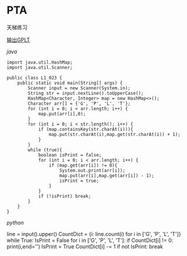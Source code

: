 # PTA
天梯练习

[输出GPLT](https://pintia.cn/problem-sets/994805046380707840/problems/994805113036587008)

_java_

    import java.util.HashMap;
    import java.util.Scanner;

    public class L1_023 {
        public static void main(String[] args) {
            Scanner input = new Scanner(System.in);
            String str = input.nextLine().toUpperCase();
            HashMap<Character, Integer> map = new HashMap<>();
            Character arr[] = {'G', 'P', 'L', 'T'};
            for (int i = 0; i < arr.length; i++) {
                map.put(arr[i],0);
            }
            for (int i = 0; i < str.length(); i++) {
                if (map.containsKey(str.charAt(i))){
                    map.put(str.charAt(i),map.get(str.charAt(i)) + 1);
                }
            }
            while (true){
                boolean isPrint = false;
                for (int i = 0; i < arr.length; i++) {
                    if (map.get(arr[i]) != 0){
                        System.out.print(arr[i]);
                        map.put(arr[i],map.get(arr[i]) - 1);
                        isPrint = true;
                    }
                }
                if (!isPrint) break;
            }
        }
    }

_python_

line = input().upper()
CountDict = {i: line.count(i) for i in ['G', 'P', 'L', 'T']}
while True:
    IsPrint = False
    for i in ['G', 'P', 'L', 'T']:
        if CountDict[i] != 0:
            print(i,end='')
            IsPrint = True
            CountDict[i] -= 1
    if not IsPrint:
        break
